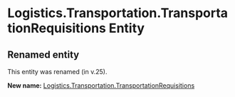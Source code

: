 # Logistics.Transportation.TransportationRequisitions Entity

## Renamed entity

This entity was renamed (in v.25).

**New name:** [Logistics.Transportation.TransportationRequisitions](Logistics.Transportation.TransportationRequisitions.md)
